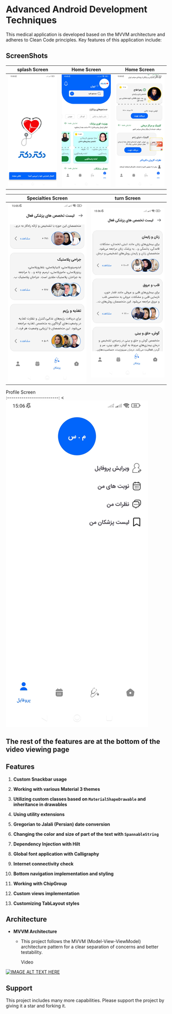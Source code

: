 # Advanced Android Development Techniques

This medical application is developed based on the MVVM architecture and adheres to Clean Code principles. Key features of this application include:
## ScreenShots

splash Screen             | Home Screen     | Home Screen
:-------------------------:|:-------------------------:|:-------------------------:
<img src="https://github.com/MehdiSekoba/drdr/blob/main/art/splash.jpg"/>|<img src="https://github.com/MehdiSekoba/drdr/blob/main/art/home_up.jpg"/> | <img src="https://github.com/MehdiSekoba/drdr/blob/main/art/home_down.jpg"/> |

Specialties Screen               | turn Screen
:-------------------------:|:-------------------------:|
<img src="https://github.com/MehdiSekoba/drdr/blob/main/art/expertise_up.jpg"/>|<img src="https://github.com/MehdiSekoba/drdr/blob/main/art/expertise_down.jpg"/> 

 Profile Screen                     
:-------------------------:
<<img src="https://github.com/MehdiSekoba/drdr/blob/main/art/profile.jpg"/> 

## The rest of the features are at the bottom of the video viewing page
## Features

1. **Custom Snackbar usage**

2. **Working with various Material 3 themes**

3. **Utilizing custom classes based on `MaterialShapeDrawable` and inheritance in drawables**

4. **Using utility extensions**

5. **Gregorian to Jalali (Persian) date conversion**

6. **Changing the color and size of part of the text with `SpannableString`**

7. **Dependency Injection with Hilt**

8. **Global font application with Calligraphy**

9. **Internet connectivity check**

10. **Bottom navigation implementation and styling**

11. **Working with ChipGroup**

12. **Custom views implementation**

12. **Customizing TabLayout styles**


## Architecture

- **MVVM Architecture**
  - This project follows the MVVM (Model-View-ViewModel) architecture pattern for a clear separation of concerns and better testability.
 
    Video
    
[![IMAGE ALT TEXT HERE](https://img.youtube.com/vi/WnwcrKUWEQQ/0.jpg)](https://www.youtube.com/embed/WnwcrKUWEQQ?si=a2Xq3U7__vknnuFE)


## Support

This project includes many more capabilities. Please support the project by giving it a star and forking it.

